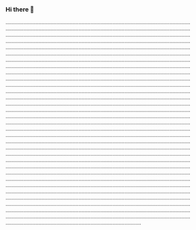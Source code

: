 ### Hi there 👋

...........................................................................................................................................................................................................................................................................................................................................................................................................................................................................................................................................................................................................................................................................................................................................................................................................................................................................................................................................................................................................................................................................................................................................................................................................................................................................................................................................................................................................................................................................................................................................................................................................................................................................................................................................................................................................................................................................................................................................................................................................................................................................................................................................................................................................................................................................................................................................................................................................................................................................................................................................................................................................................................................................................................................................................................................................................................................................................................................................................................................................................................................................................................................................................................................................................................................................................................................................................................................................................................................................................................................................................................................................................................................................................................................................................................................................................................................................................................................................................................................................................................................................................................................................................................................................................